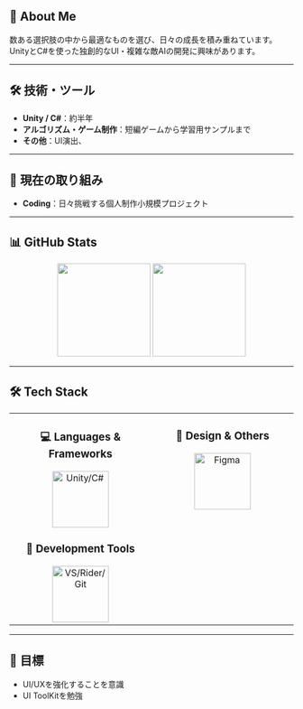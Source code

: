 ## 👋 About Me

数ある選択肢の中から最適なものを選び、日々の成長を積み重ねています。  
UnityとC#を使った独創的なUI・複雑な敵AIの開発に興味があります。

---

## 🛠 技術・ツール
- **Unity / C#**：約半年
- **アルゴリズム・ゲーム制作**：短編ゲームから学習用サンプルまで
- **その他**：UI演出、

---

## 🚀 現在の取り組み
- **Coding**：日々挑戦する個人制作小規模プロジェクト

---

## 📊 GitHub Stats

<p align="center">
  <img src="https://github-readme-stats.vercel.app/api?username=daimaruyama&show_icons=true&count_private=true&theme=radical" height="165"/>
  <img src="https://github-readme-stats.vercel.app/api/top-langs/?username=daimaruyama&layout=compact&theme=radical" height="165"/>
</p>

---

## 🛠️ **Tech Stack**

<table align="center">
<tr>
<td width="50%" align="center" valign="top">

### 💻 **Languages & Frameworks**
<img src="https://skillicons.dev/icons?i=unity,csharp" width="100" height="100" alt="Unity/C#"/>

### 🔧 **Development Tools**
<img src="https://skillicons.dev/icons?i=visualstudio,rider,git,github" width="100" height="100" alt="VS/Rider/Git"/>

</td>
<td width="50%" align="center" valign="top">

### 🎨 **Design & Others**
<img src="https://skillicons.dev/icons?i=figma" width="100" height="100" alt="Figma"/>

</td>
</tr>
</table>

---

## 🎯 目標
- UI/UXを強化することを意識
- UI ToolKitを勉強

